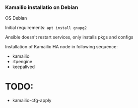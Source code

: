 ### Kamailio installatio on Debian

OS Debian

Initial requirements:
`apt install gnupg2`

Ansible doesn't restart services, only installs pkgs and configs

Installation of Kamailio HA node in following sequence:

- kamailio
- rtpengine
- keepalived

# TODO:
- kamailio-cfg-apply
